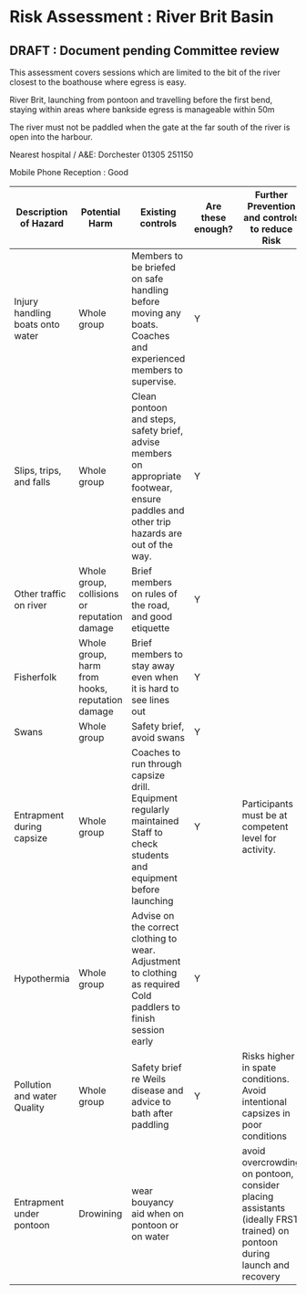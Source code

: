 # Risk Assessment : River Brit Basin #

## DRAFT : Document pending Committee review ##

This assessment covers sessions which are limited to the bit of the river closest to the boathouse where egress is easy.

River Brit, launching from pontoon and travelling before the first bend, staying within areas where bankside egress is manageable within 50m 

The river must not be paddled when the gate at the far south of the river is open into the harbour.

Nearest hospital / A&E: Dorchester   01305 251150 

Mobile Phone Reception : Good


| Description of Hazard | Potential Harm |  Existing controls| Are these enough? | Further Prevention and controls to reduce Risk | 
|-----------------------|--------------------                           |-------------------|-------------------|------------------------|
| Injury handling boats onto water  |  Whole group  | Members to be briefed on safe handling before moving any boats.<br /> Coaches and experienced members to supervise. | Y |   |
| Slips, trips, and falls  |  Whole group  | Clean pontoon and steps, safety brief, advise members on appropriate footwear, ensure paddles and other trip hazards are out of the way. | Y |   |
| Other traffic on river | Whole group, collisions or reputation damage | Brief members on rules of the road, and good etiquette | Y |  | 
| Fisherfolk | Whole group, harm from hooks, reputation damage | Brief members to stay away even when it is hard to see lines out | Y |  |
| Swans | Whole group | Safety brief, avoid swans | Y | | 
| Entrapment during capsize | Whole group | Coaches to run through capsize drill. <br />Equipment regularly maintained<br />Staff to check students and equipment before launching | Y | Participants must be at competent level for activity. | 
| Hypothermia | Whole group | Advise on the correct clothing to wear. <br />Adjustment to clothing as required<br /> Cold paddlers to finish session early | Y | |
| Pollution and water Quality | Whole group | Safety brief re Weils disease and advice to bath after paddling | Y | Risks higher in spate conditions.<br /> Avoid intentional capsizes in poor conditions |
|Entrapment under pontoon | Drowining | wear bouyancy aid when on pontoon or on water | | avoid overcrowding on pontoon, consider placing assistants (ideally FRST trained) on pontoon during launch and recovery |
